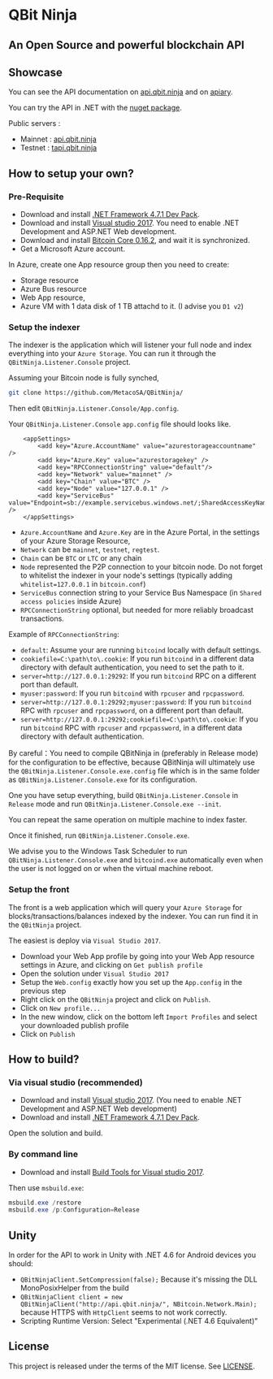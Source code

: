 ﻿# QBit Ninja

## An Open Source and powerful blockchain API
Showcase
-------
You can see the API documentation on [api.qbit.ninja](http://api.qbit.ninja/) and on [apiary](http://docs.qbitninja.apiary.io/).

You can try the API in .NET with the [nuget package](http://www.nuget.org/packages/QBitninja.Client).

Public servers : 
* Mainnet : [api.qbit.ninja](http://api.qbit.ninja/)
* Testnet : [tapi.qbit.ninja](http://tapi.qbit.ninja/)

## How to setup your own?

### Pre-Requisite

* Download and install [.NET Framework 4.7.1 Dev Pack](https://www.microsoft.com/net/download/thank-you/net471-developer-pack).
* Download and install [Visual studio 2017](https://visualstudio.microsoft.com/downloads/). You need to enable .NET Development and ASP.NET Web development.
* Download and install [Bitcoin Core 0.16.2](https://bitcoincore.org/bin/bitcoin-core-0.16.2/bitcoin-0.16.2-win64-setup.exe), and wait it is synchronized.
* Get a Microsoft Azure account.

In Azure, create one App resource group then you need to create:

* Storage resource
* Azure Bus resource
* Web App resource,
* Azure VM with 1 data disk of 1 TB attachd to it. (I advise you `D1 v2`)

### Setup the indexer

The indexer is the application which will listener your full node and index everything into your `Azure Storage`.
You can run it through the `QBitNinja.Listener.Console` project.

Assuming your Bitcoin node is fully synched,

```bash
git clone https://github.com/MetacoSA/QBitNinja/
```

Then edit `QBitNinja.Listener.Console/App.config`.

Your `QBitNinja.Listener.Console` `app.config` file should looks like.

```
	<appSettings>
		<add key="Azure.AccountName" value="azurestorageaccountname" />
		<add key="Azure.Key" value="azurestoragekey" />
        <add key="RPCConnectionString" value="default"/>
		<add key="Network" value="mainnet" />
		<add key="Chain" value="BTC" />
		<add key="Node" value="127.0.0.1" />
		<add key="ServiceBus" value="Endpoint=sb://example.servicebus.windows.net/;SharedAccessKeyName=RootManageSharedAccessKey;SharedAccessKey=mysecretkey" />
	</appSettings>
```

* `Azure.AccountName` and `Azure.Key` are in the Azure Portal, in the settings of your Azure Storage Resource,
* `Network` can be `mainnet`, `testnet`, `regtest`.
* `Chain` can be `BTC` or `LTC` or any chain
* `Node` represented the P2P connection to your bitcoin node. Do not forget to whitelist the indexer in your node's settings (typically adding `whitelist=127.0.0.1` in `bitcoin.conf`)
* `ServiceBus` connection string to your Service Bus Namespace (in `Shared access policies` inside Azure)
* `RPCConnectionString` optional, but needed for more reliably broadcast transactions. 

Example of `RPCConnectionString`:

* `default`: Assume your are running `bitcoind` locally with default settings.
* `cookiefile=C:\path\to\.cookie`: If you run `bitcoind` in a different data directory with default authentication, you need to set the path to it.
* `server=http://127.0.0.1:29292`: If you run `bitcoind` RPC on a different port than default.
* `myuser:password`: If you run `bitcoind` with `rpcuser` and `rpcpassword`.
* `server=http://127.0.0.1:29292;myuser:password`: If you run `bitcoind` RPC with `rpcuser` and `rpcpassword`, on a different port than default.
* `server=http://127.0.0.1:29292;cookiefile=C:\path\to\.cookie`: If you run `bitcoind` RPC with `rpcuser` and `rpcpassword`, in a different data directory with default authentication.

By careful：You need to compile QBitNinja in (preferably in Release mode) for the configuration to be effective, because QBitNinja will ultimately use the `QBitNinja.Listener.Console.exe.config` file which is in the same folder as `QBitNinja.Listener.Console.exe` for its configuration.

One you have setup everything, build `QBitNinja.Listener.Console` in `Release` mode and run `QBitNinja.Listener.Console.exe --init`.

You can repeat the same operation on multiple machine to index faster.

Once it finished, run `QBitNinja.Listener.Console.exe`.

We advise you to the Windows Task Scheduler to run `QBitNinja.Listener.Console.exe` and `bitcoind.exe` automatically even when the user is not logged on or when the virtual machine reboot.

### Setup the front

The front is a web application which will query your `Azure Storage` for blocks/transactions/balances indexed by the indexer.
You can run find it in the `QBitNinja` project.

The easiest is deploy via `Visual Studio 2017`.

* Download your Web App profile by going into your Web App resource settings in Azure, and clicking on `Get publish profile`
* Open the solution under `Visual Studio 2017`
* Setup the `Web.config` exactly how you set up the `App.config` in the previous step
* Right click on the `QBitNinja` project and click on `Publish`.
* Click on `New profile...`
* In the new window, click on the bottom left `Import Profiles` and select your downloaded publish profile
* Click on `Publish`

## How to build?

### Via visual studio (recommended)

* Download and install [Visual studio 2017](https://visualstudio.microsoft.com/downloads/). (You need to enable .NET Development and ASP.NET Web development)
* Download and install [.NET Framework 4.7.1 Dev Pack](https://www.microsoft.com/net/download/thank-you/net471-developer-pack).

Open the solution and build.

### By command line

* Download and install [Build Tools for Visual studio 2017](https://visualstudio.microsoft.com/downloads/#build-tools-for-visual-studio-2017).

Then use `msbuild.exe`:
```powershell
msbuild.exe /restore
msbuild.exe /p:Configuration=Release
```

## Unity

In order for the API to work in Unity with .NET 4.6 for Android devices you should:

* `QBitNinjaClient.SetCompression(false);` Because it's missing the DLL MonoPosixHelper from the build
* `QBitNinjaClient client = new QBitNinjaClient("http://api.qbit.ninja/", NBitcoin.Network.Main);` because HTTPS with `HttpClient` seems to not work correctly.
* Scripting Runtime Version: Select "Experimental (.NET 4.6 Equivalent)"

## License

This project is released under the terms of the MIT license. See [LICENSE](LICENSE).
